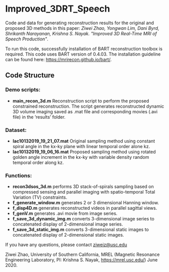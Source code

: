 # Improved_3DRT_Speech
 
 Code and data for generating reconstruction results for the original and proposed 3D methods in this paper: *Ziwei Zhao, Yongwan Lim, Dani Byrd, Shrikanth Narayanan, Krishna S. Nayak. "Improved 3D Real-Time MRI of Speech Production"*.
 
 To run this code, successfully installation of BART reconstruction toolbox is required. This code uses BART version of 0.4.03.
 The installation guideline can be found here:  https://mrirecon.github.io/bart/.
 
 ## Code Structure
 
 ### Demo scripts: 
- **main_recon_3d.m** Reconstruction script to perform the proposed constrained reconstruction. The script generates reconstructed dynamic 3D volume imaging saved  as .mat file and corresponding movies (.avi file) in the ‘results’ folder. 
 
 ### Dataset: 
- **lac10132019_19_21_07.mat** Original sampling method using constant spiral angle in the kx-ky plane with linear temporal order alone kz.
- **lac10132019_19_06_16.mat** Proposed sampling method using rotated golden angle increment in the kx-ky with variable density random temporal order along kz.

### Functions: 
- **recon3dsos_3d.m** performs 3D stack-of-spirals sampling based on compressed sensing and parallel imaging with spatio-temporal Total Variation (TV) constraints.
- **f_generate_window.m** generates 2 or 3 dimensional Hanning window.
- **f_disp4D.m** generates reconstructed videos in parallel sagittal views. 
- **f_genV.m** generates .avi movie from image series. 
- **f_save_3d_dynamic_img.m** converts 3-dimensional image series to concatenated display of 2-dimensional image series. 
- **f_save_3d_static_img.m** converts 3-dimensional static images to concatenated display of 2-dimensional static images. 


If you have any questions, please contact ziweiz@usc.edu

 Ziwei Zhao, University of Southern California, MREL (Magnetic Resonance Engineering Laboratory, PI: Krishna S. Nayak, https://mrel.usc.edu/) June 2020.
